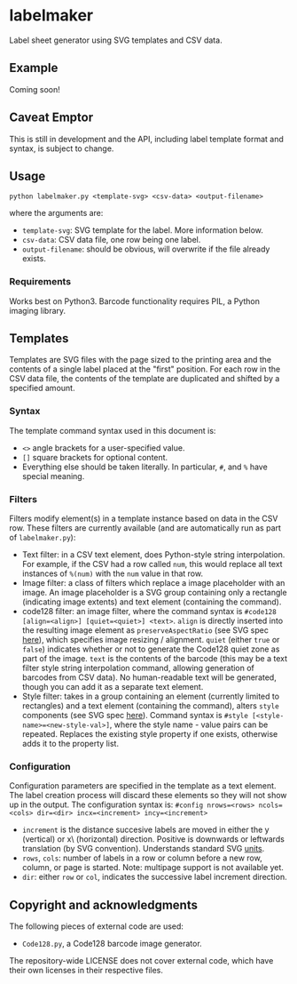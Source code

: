 # labelmaker
Label sheet generator using SVG templates and CSV data.

## Example

Coming soon!

## Caveat Emptor
This is still in development and the API, including label template format and syntax, is subject to change. 

## Usage
`python labelmaker.py <template-svg> <csv-data> <output-filename>`

where the arguments are:

- `template-svg`: SVG template for the label. More information below.
- `csv-data`: CSV data file, one row being one label.
- `output-filename`: should be obvious, will overwrite if the file already exists.

### Requirements
Works best on Python3. Barcode functionality requires PIL, a Python imaging library.

## Templates
Templates are SVG files with the page sized to the printing area and the contents of a single label placed at the "first" position. For each row in the CSV data file, the contents of the template are duplicated and shifted by a specified amount.

### Syntax
The template command syntax used in this document is:

- `<>` angle brackets for a user-specified value.
- `[]` square brackets for optional content.
- Everything else should be taken literally. In particular, `#`, and `%` have special meaning.

### Filters
Filters modify element(s) in a template instance based on data in the CSV row. These filters are currently available (and are automatically run as part of `labelmaker.py`):

- Text filter: in a CSV text element, does Python-style string interpolation. For example, if the CSV had a row called `num`, this would replace all text instances of `%(num)` with the `num` value in that row.
- Image filter: a class of filters which replace a image placeholder with an image. An image placeholder is a SVG group containing only a rectangle (indicating image extents) and text element (containing the command).
- code128 filter: an image filter, where the command syntax is `#code128 [align=<align>] [quiet=<quiet>] <text>`. `align` is directly inserted into the resulting image element as `preserveAspectRatio` (see SVG spec [here](https://www.w3.org/TR/SVG/coords.html#PreserveAspectRatioAttribute)), which specifies image resizing / alignment. `quiet` (either `true` or `false`) indicates whether or not to generate the Code128 quiet zone as part of the image. `text` is the contents of the barcode (this may be a text filter style string interpolation command, allowing generation of barcodes from CSV data). No human-readable text will be generated, though you can add it as a separate text element.
- Style filter: takes in a group containing an element (currently limited to rectangles) and a text element (containing the command), alters `style` components (see SVG spec [here](https://www.w3.org/TR/SVG/styling.html)). Command syntax is `#style [<style-name>=<new-style-val>]`, where the style name - value pairs can be repeated. Replaces the existing style property if one exists, otherwise adds it to the property list.

### Configuration
Configuration parameters are specified in the template as a text element. The label creation process will discard these elements so they will not show up in the output. The configuration syntax is:
`#config nrows=<rows> ncols=<cols> dir=<dir> incx=<increment> incy=<increment>`

- `increment` is the distance succesive labels are moved in either the y (vertical) or x\ (horizontal) direction. Positive is downwards or leftwards translation (by SVG convention). Understands standard SVG [units](https://www.w3.org/TR/SVG/coords.html#Units).
- `rows`, `cols`: number of labels in a row or column before a new row, column, or page is started. Note: multipage support is not available yet. 
- `dir`: either `row` or `col`, indicates the successive label increment direction.

## Copyright and acknowledgments
The following pieces of external code are used:

- `Code128.py`, a Code128 barcode image generator.

The repository-wide LICENSE does not cover external code, which have their own licenses in their respective files.
